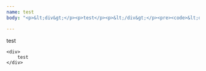 ```yaml
---
name: test
body: "<p>&lt;div&gt;</p><p>test</p><p>&lt;/div&gt;</p><pre><code>&lt;div&gt;\n\ttest\n&lt;/div&gt;</code></pre>"

---
```

<div>

test

</div>

    <div>
    	test
    </div>